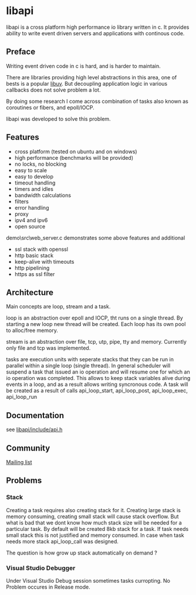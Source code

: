# libapi

libapi is a cross platform high performance io library written in c. It
provides ability to write event driven servers and applications
with continous code.

## Preface

Writing event driven code in c is hard, and is harder to maintain.

There are libraries providing high level abstractions in this area,
one of bests is a popular [libuv](https://github.com/joyent/libuv).
But decoupling application logic in various callbacks does not
solve problem a lot.

By doing some research I come across combination of tasks also known
as coroutines or fibers, and epoll/IOCP.

libapi was developed to solve this problem.

## Features

 * cross platform (tested on ubuntu and on windows)
 * high performance (benchmarks will be provided)
 * no locks, no blocking
 * easy to scale
 * easy to develop
 * timeout handling
 * timers and idles
 * bandwidth calculations
 * filters
 * error handling
 * proxy
 * ipv4 and ipv6
 * open source

 demo\src\web_server.c demonstrates some above features and additional
 * ssl stack with openssl
 * http basic stack
 * keep-alive with timeouts
 * http pipelining
 * https as ssl filter

## Architecture

Main concepts are loop, stream and a task.

loop is an abstraction over epoll and IOCP, tht runs on a single 
thread. By starting a new loop new thread will be created. Each loop
has its own pool to alloc/free memory.

stream is an abstraction over file, tcp, utp, pipe, tty and memory.
Currently only file and tcp was implemented.

tasks are execution units with seperate stacks that they can be run
in parallel within a single loop (single thread).
In general scheduler will suspend a task that issued an io operation
and will resume one for which an io operation was completed.
This allows to keep stack variables alive during events in a loop,
and as a result allows writing syncronous code.
A task will be created as a result of calls
api_loop_start, api_loop_post, api_loop_exec, api_loop_run

## Documentation

see [libapi/include/api.h](https://github.com/xnko/libapi/blob/master/src/api/include/api.h)

## Community

[Mailing list](https://groups.google.com/forum/#!forum/libapigroup)

## Problems

### Stack

Creating a task requires also creating stack for it. Creating
large stack is memory consuming, creating small stack will cause
stack overflow. But what is bad that we dont know how much stack
size will be needed for a particular task. By default will be
created 8kb stack for a task. If task needs small stack this is
not justified and memory consumed. 
In case when task needs more stack api_loop_call was designed.

The question is how grow up stack automatically on demand ?

### Visual Studio Debugger

Under Visual Studio Debug session sometimes tasks curropting.
No Problem occures in Release mode.
